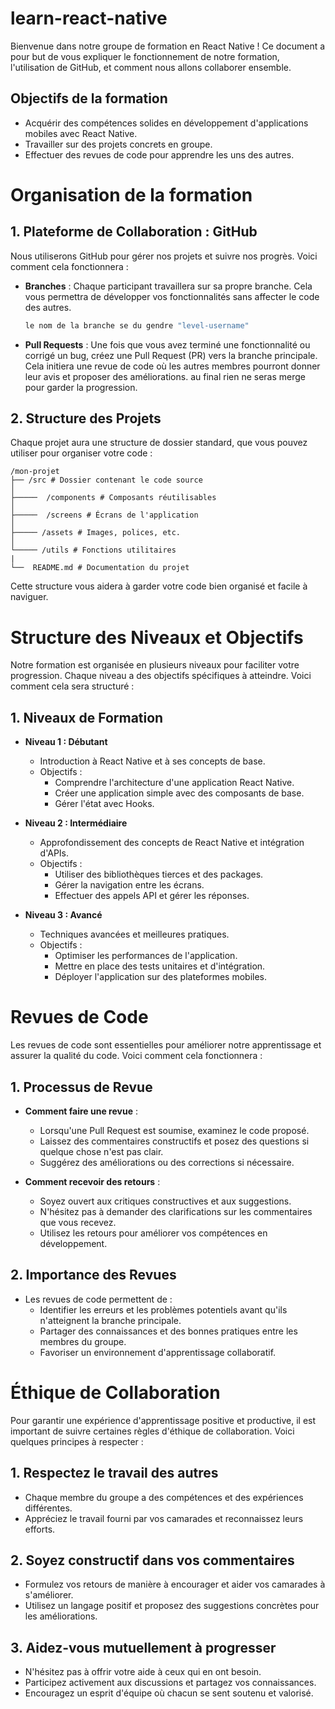 # learn-react-native

Bienvenue dans notre groupe de formation en React Native ! Ce document a pour but de vous expliquer le fonctionnement de notre formation, l'utilisation de GitHub, et comment nous allons collaborer ensemble.

## Objectifs de la formation

- Acquérir des compétences solides en développement d'applications mobiles avec React Native.
- Travailler sur des projets concrets en groupe.
- Effectuer des revues de code pour apprendre les uns des autres.

# Organisation de la formation

## 1. Plateforme de Collaboration : GitHub

Nous utiliserons GitHub pour gérer nos projets et suivre nos progrès. Voici comment cela fonctionnera :

- **Branches** : Chaque participant travaillera sur sa propre branche. Cela vous permettra de développer vos fonctionnalités sans affecter le code des autres.
  ```bash
  le nom de la branche se du gendre "level-username"
  ```
- **Pull Requests** : Une fois que vous avez terminé une fonctionnalité ou corrigé un bug, créez une Pull Request (PR) vers la branche principale. Cela initiera une revue de code où les autres membres pourront donner leur avis et proposer des améliorations. au final rien ne seras merge pour garder la progression.

## 2. Structure des Projets

Chaque projet aura une structure de dossier standard, que vous pouvez utiliser pour organiser votre code :

```
/mon-projet
├── /src # Dossier contenant le code source
│
├─────  /components # Composants réutilisables
│
├─────  /screens # Écrans de l'application
│
├───── /assets # Images, polices, etc.
│
└───── /utils # Fonctions utilitaires
|
└──  README.md # Documentation du projet
```

Cette structure vous aidera à garder votre code bien organisé et facile à naviguer.

# Structure des Niveaux et Objectifs

Notre formation est organisée en plusieurs niveaux pour faciliter votre progression. Chaque niveau a des objectifs spécifiques à atteindre. Voici comment cela sera structuré :

## 1. Niveaux de Formation

- **Niveau 1 : Débutant**

  - Introduction à React Native et à ses concepts de base.
  - Objectifs :
    - Comprendre l'architecture d'une application React Native.
    - Créer une application simple avec des composants de base.
    - Gérer l'état avec Hooks.

- **Niveau 2 : Intermédiaire**

  - Approfondissement des concepts de React Native et intégration d'APIs.
  - Objectifs :
    - Utiliser des bibliothèques tierces et des packages.
    - Gérer la navigation entre les écrans.
    - Effectuer des appels API et gérer les réponses.

- **Niveau 3 : Avancé**

  - Techniques avancées et meilleures pratiques.
  - Objectifs :
    - Optimiser les performances de l'application.
    - Mettre en place des tests unitaires et d'intégration.
    - Déployer l'application sur des plateformes mobiles.

# Revues de Code

Les revues de code sont essentielles pour améliorer notre apprentissage et assurer la qualité du code. Voici comment cela fonctionnera :

## 1. Processus de Revue

- **Comment faire une revue** :

  - Lorsqu'une Pull Request est soumise, examinez le code proposé.
  - Laissez des commentaires constructifs et posez des questions si quelque chose n'est pas clair.
  - Suggérez des améliorations ou des corrections si nécessaire.

- **Comment recevoir des retours** :

  - Soyez ouvert aux critiques constructives et aux suggestions.
  - N'hésitez pas à demander des clarifications sur les commentaires que vous recevez.
  - Utilisez les retours pour améliorer vos compétences en développement.

## 2. Importance des Revues

- Les revues de code permettent de :
  - Identifier les erreurs et les problèmes potentiels avant qu'ils n'atteignent la branche principale.
  - Partager des connaissances et des bonnes pratiques entre les membres du groupe.
  - Favoriser un environnement d'apprentissage collaboratif.

# Éthique de Collaboration

Pour garantir une expérience d'apprentissage positive et productive, il est important de suivre certaines règles d'éthique de collaboration. Voici quelques principes à respecter :

## 1. Respectez le travail des autres

- Chaque membre du groupe a des compétences et des expériences différentes.
- Appréciez le travail fourni par vos camarades et reconnaissez leurs efforts.

## 2. Soyez constructif dans vos commentaires

- Formulez vos retours de manière à encourager et aider vos camarades à s'améliorer.
- Utilisez un langage positif et proposez des suggestions concrètes pour les améliorations.

## 3. Aidez-vous mutuellement à progresser

- N'hésitez pas à offrir votre aide à ceux qui en ont besoin.
- Participez activement aux discussions et partagez vos connaissances.
- Encouragez un esprit d'équipe où chacun se sent soutenu et valorisé.